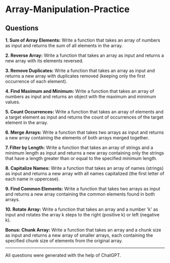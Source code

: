 # Array-Manipulation-Practice #
Questions
---
**1. Sum of Array Elements:**
Write a function that takes an array of numbers as input and returns the sum of all elements in the array.

**2. Reverse Array:**
Write a function that takes an array as input and returns a new array with its elements reversed.

**3. Remove Duplicates:**
Write a function that takes an array as input and returns a new array with duplicates removed (keeping only the first occurrence of each element).

**4. Find Maximum and Minimum:**
Write a function that takes an array of numbers as input and returns an object with the maximum and minimum values.

**5. Count Occurrences:**
Write a function that takes an array of elements and a target element as input and returns the count of occurrences of the target element in the array.

**6. Merge Arrays:**
Write a function that takes two arrays as input and returns a new array containing the elements of both arrays merged together.

**7. Filter by Length:**
Write a function that takes an array of strings and a minimum length as input and returns a new array containing only the strings that have a length greater than or equal to the specified minimum length.

**8. Capitalize Names:**
Write a function that takes an array of names (strings) as input and returns a new array with all names capitalized (the first letter of each name in uppercase).

**9. Find Common Elements:**
Write a function that takes two arrays as input and returns a new array containing the common elements found in both arrays.

**10. Rotate Array:**
Write a function that takes an array and a number 'k' as input and rotates the array k steps to the right (positive k) or left (negative k).

**Bonus: Chunk Array:**
Write a function that takes an array and a chunk size as input and returns a new array of smaller arrays, each containing the specified chunk size of elements from the original array.

---
All questions were generated with the help of ChatGPT.
